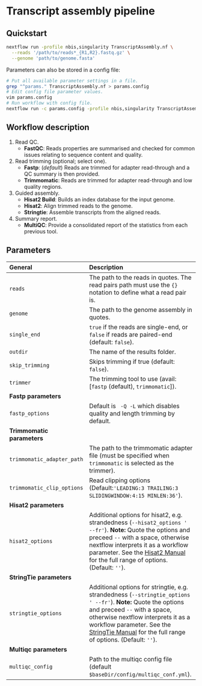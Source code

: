# Transcript assembly pipeline

## Quickstart

```bash
nextflow run -profile nbis,singularity TranscriptAssembly.nf \
  --reads '/path/to/reads*_{R1,R2}.fastq.gz' \
  --genome 'path/to/genome.fasta'
```

Parameters can also be stored in a config file:
```bash
# Put all available parameter settings in a file.
grep "^params." TranscriptAssembly.nf > params.config
# Edit config file parameter values.
vim params.config
# Run workflow with config file.
nextflow run -c params.config -profile nbis,singularity TranscriptAssembly.nf
```

## Workflow description

1. Read QC.
    * **FastQC**: Reads properties are summarised and checked for common issues relating to sequence content and quality.
2. Read trimming (optional; select one).
    * **Fastp**: (*default*) Reads are trimmed for adapter read-through and a QC summary is then provided.
    * **Trimmomatic**: Reads are trimmed for adapter read-through and low quality regions.
3. Guided assembly.
    * **Hisat2 Build**: Builds an index database for the input genome.
    * **Hisat2**: Align trimmed reads to the genome.
    * **Stringtie**: Assemble transcripts from the aligned reads.
4. Summary report.
    * **MultiQC**: Provide a consolidated report of the statistics from each previous tool.


## Parameters

| **General** | Description |
| :------- | :--- |
| `reads` | The path to the reads in quotes. The read pairs path must use the `{}` notation to define what a read pair is. |
| `genome` | The path to the genome assembly in quotes. |
| `single_end` | `true` if the reads are single-end, or `false` if reads are paired-end (default: `false`). |
| `outdir` | The name of the results folder. |
| `skip_trimming` | Skips trimming if true (default: `false`). |
| `trimmer` | The trimming tool to use (avail:  [`fastp` (default), `trimmomatic`]).
| **Fastp parameters** | |
| `fastp_options` | Default is ` -Q -L` which disables quality and length trimming by default. |
| **Trimmomatic parameters** | |
| `trimmomatic_adapter_path` | The path to the trimmomatic adapter file (must be specified when `trimmomatic` is selected as the trimmer).  |
| `trimmomatic_clip_options` | Read clipping options (Default:`'LEADING:3 TRAILING:3 SLIDINGWINDOW:4:15 MINLEN:36'`). |
| **Hisat2 parameters** | |
| `hisat2_options` | Additional options for hisat2, e.g. strandedness (`--hisat2_options ' --fr'`). **Note:** Quote the options and preceed `--` with a space, otherwise nextflow interprets it as a workflow parameter. See the [Hisat2 Manual](https://ccb.jhu.edu/software/hisat2/manual.shtml) for the full range of options. (Default: `''`). |
| **StringTie parameters** | |
| `stringtie_options` | Additional options for stringtie, e.g. strandedness (`--stringtie_options ' --fr'`). **Note:** Quote the options and preceed `--` with a space, otherwise nextflow interprets it as a workflow parameter. See the [StringTie Manual](http://ccb.jhu.edu/software/stringtie/index.shtml?t=manual) for the full range of options. (Default: `''`). |
| **Multiqc parameters** | |
| `multiqc_config` | Path to the multiqc config file (default `$baseDir/config/multiqc_conf.yml`). |
